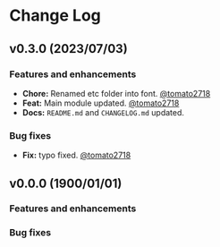 # Change Log
## v0.3.0 (2023/07/03)
### Features and enhancements
- **Chore:** Renamed etc folder into font. [@tomato2718]
- **Feat:** Main module updated. [@tomato2718]
- **Docs:** `README.md` and `CHANGELOG.md` updated.

### Bug fixes
- **Fix:** typo fixed. [@tomato2718]

## v0.0.0 (1900/01/01)
### Features and enhancements

### Bug fixes



<!-- 資訊區塊 -->
[@tomato2718]: yveschen2718@gmail.com